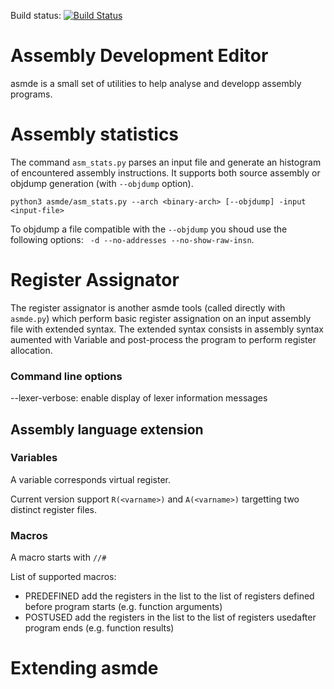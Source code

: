 Build status: [![Build Status](https://travis-ci.org/nibrunie/asmde.svg?branch=master)](https://travis-ci.org/nibrunie/asmde)

# Assembly Development Editor

asmde is a small set of utilities to help analyse and developp assembly programs.

# Assembly statistics

The command `asm_stats.py` parses an input file and generate an histogram of encountered assembly instructions.
It supports both source assembly or objdump generation (with `--objdump` option).
```
python3 asmde/asm_stats.py --arch <binary-arch> [--objdump] -input <input-file>
```

To objdump a file compatible with the `--objdump` you shoud use the following options: ` -d --no-addresses --no-show-raw-insn`.


# Register Assignator
The register assignator is another asmde tools (called directly with `asmde.py`) which perform basic register assignation on an input assembly file with extended syntax.
The extended syntax consists in assembly syntax aumented with Variable and post-process the program to perform register allocation.

### Command line options

--lexer-verbose: enable display of lexer information messages

## Assembly language extension

### Variables

A variable corresponds virtual register.

Current version support `R(<varname>)` and `A(<varname>)` targetting two distinct register files.

### Macros

A macro starts with `//#`

List of supported macros:
- PREDEFINED <list or registers>   add the registers in the list to the list of registers defined before program starts (e.g. function arguments)
- POSTUSED   <list of registers>   add the registers in the list to the list of registers usedafter program ends (e.g. function results)

# Extending asmde

